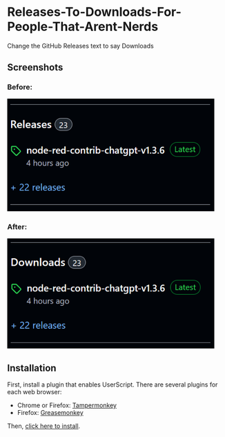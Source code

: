 # Releases-To-Downloads-For-People-That-Arent-Nerds
Change the GitHub Releases text to say Downloads 

Screenshots
------------
### Before:
<img alt="screenshot-1" width="480px" src="screenshot-1.png" />

### After:
<img alt="screenshot-2" width="480px" src="screenshot-2.png" />

Installation
------------

First, install a plugin that enables UserScript. There are several plugins for each web browser:

- Chrome or Firefox: [Tampermonkey](https://www.tampermonkey.net/)
- Firefox: [Greasemonkey](https://addons.mozilla.org/en-US/firefox/addon/greasemonkey/)

Then, [click here to install](https://gist.github.com/HaroldPetersInskipp/591329c8aafe54db7b90e10f9c1e44ff/raw/823e4cf5a5ebb14df1bb5f962988355604672c9a/ReleasesToDownloadsForPeopleThatArentNerds.user.js).
